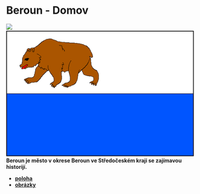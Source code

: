 # Beroun - Domov
![](https://www.mesto-beroun.cz/data/editor/713cs_8.jpg?gcm_date=1274785535)
![](vlajka.png)
**Beroun je město v okrese Beroun ve Středočeském kraji se zajímavou historijí.** 


- [**poloha**](/poloha.md)
- [**obrázky**](/obrazky.md)
